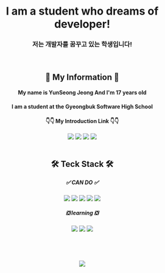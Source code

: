 <h1 align="center">I am a student who dreams of developer!</h1>
<h3 align="center">저는 개발자를 꿈꾸고 있는 학생입니다!</h3>
<br>
<h2 align="center">📜 My Information 📜</h2>
<div align="center">
  <h4>My name is YunSeong Jeong And I'm 17 years old </h4>  
  <h4>I am a student at the Gyeongbuk Software High School</h4>
  <h4>👇👇 My Introduction Link 👇👇</h4>
  <a href="https://www.instagram.com/its_yunseong" target="_blank"><img src="https://img.shields.io/badge/Instagram-E4405F?style=flat&logo=Instagram&logoColor=white" target="_blank"/></a>
<a href="https://discord.com/users/839504073304440862" target="_blank"><img src="https://img.shields.io/badge/Discord-5865F2?style=flat&logo=Discord&logoColor=white" target="_blank"/></a>
<a href="https://itsyunsung.notion.site/ff1faa4c751545c9afd1620d37b87142?v=fb52d2733834448ba3c657c814eabc60&pvs=4" target="_blank"><img src="https://img.shields.io/badge/Notion-000000?style=flat&logo=Notion&logoColor=white" target="_blank"/></a>
<a href="https://github.com/Yunseong-kr" target="_blank"><img src="https://img.shields.io/badge/Github-181717?style=flat&logo=GitHub&logoColor=white" target="_blank"/></a>
</div>

<br>

<h2 align="center">🛠️ Teck Stack 🛠️</h2>
<div align="center">
  <h5>✅ CAN DO ✅</h5>
    <img src="https://img.shields.io/badge/C-A8B9CC?style=flat&logo=C&logoColor=white"/>
    <img src="https://img.shields.io/badge/Python-3776AB?style=flat&logo=Python&logoColor=white"/>
    <img src="https://img.shields.io/badge/Java-F44336?style=flat&logo=OpenJDK&logoColor=white"/>
    <img src="https://img.shields.io/badge/html-E34F26?style=flat&logo=HTML5&logoColor=white"/>
    <img src="https://img.shields.io/badge/CSS-1572B6?style=flat&logo=CSS3&logoColor=white"/>
<br>
  <h5>❎ learning ❎</h5>
    <img src="https://img.shields.io/badge/C%23-239120?style=flat&logo=C Sharp&logoColor=white"/>
    <img src="https://img.shields.io/badge/Spring-6DB33F?style=flat&logo=spring&logoColor=white"/>
    <img src="https://img.shields.io/badge/MySQL-4479A1?style=flat&logo=mysql&logoColor=white"/>

</div>

<br>
<h1> </h1>

<div align="center">
<br>
<img src="https://github-readme-stats.vercel.app/api?username=YunSeong-kr&theme=dark&show_icons=true" >
</div>
<h1> </h1>
